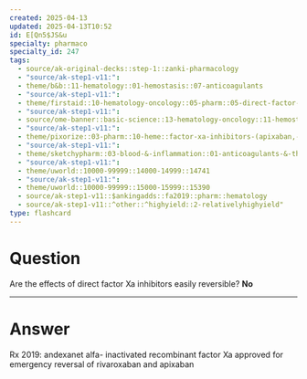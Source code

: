 ```yaml
---
created: 2025-04-13
updated: 2025-04-13T10:52
id: E[Qn5$JS&u
specialty: pharmaco
specialty_id: 247
tags:
  - source/ak-original-decks::step-1::zanki-pharmacology
  - "source/ak-step1-v11:": 
  - theme/b&b::11-hematology::01-hemostasis::07-anticoagulants
  - "source/ak-step1-v11:": 
  - theme/firstaid::10-hematology-oncology::05-pharm::05-direct-factor-xa-inhibitors
  - "source/ak-step1-v11:": 
  - source/ome-banner::basic-science::13-hematology-oncology::11-hemostasis
  - "source/ak-step1-v11:": 
  - theme/pixorize::03-pharm::10-heme::factor-xa-inhibitors-(apixaban,-rivaroxaban,-edoxaban)
  - "source/ak-step1-v11:": 
  - theme/sketchypharm::03-blood-&-inflammation::01-anticoagulants-&-thrombolytics::01-heparin,-lmwh,-fondaparinux,-direct-thrombin-inhibitors,-xa-inhibitors
  - "source/ak-step1-v11:": 
  - theme/uworld::10000-99999::14000-14999::14741
  - "source/ak-step1-v11:": 
  - theme/uworld::10000-99999::15000-15999::15390
  - source/ak-step1-v11::$ankingadds::fa2019::pharm::hematology
  - source/ak-step1-v11::^other::^highyield::2-relativelyhighyield"
type: flashcard
---
```


# Question
Are the effects of direct factor Xa inhibitors easily reversible?   **No**

---

# Answer
Rx 2019: andexanet alfa- inactivated recombinant factor Xa approved for emergency reversal of rivaroxaban and apixaban